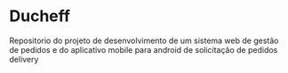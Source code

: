 # Ducheff
Repositorio do projeto de desenvolvimento de um sistema web de gestão de pedidos e do aplicativo mobile para android de solicitação de pedidos delivery

